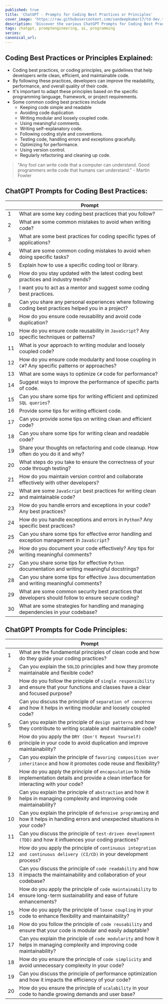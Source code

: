 ```yaml
---
published: true
title: 'ChatGPT - Prompts for Coding Best Practices or Principles'
cover_image: 'https://raw.githubusercontent.com/sandeepkumar17/td-dev.to/master/assets/blog-cover/chat-gpt-prompts.jpg'
description: 'Discover the various ChatGPT Prompts for Coding Best Practices or Principles'
tags: chatgpt, promptengineering, ai, programming
series:
canonical_url:
---
```


## Coding Best Practices or Principles Explained:

* Coding best practices, or coding principles, are guidelines that help developers write clean, efficient, and maintainable code.
* By following these practices, developers can improve the readability, performance, and overall quality of their code.
* It's important to adapt these principles based on the specific programming language, framework, or project requirements.
* Some common coding best practices include
  * Keeping code simple and readable
  * Avoiding code duplication
  * Writing modular and loosely coupled code.
  * Using meaningful comments.
  * Writing self-explanatory code.
  * Following coding style and conventions.
  * Testing code, handling errors and exceptions gracefully.
  * Optimizing for performance.
  * Using version control.
  * Regularly refactoring and cleaning up code.

> "Any fool can write code that a computer can understand. Good programmers write code that humans can understand." - Martin Fowler

## ChatGPT Prompts for Coding Best Practices:

|  | Prompt |
| --- | --- |
| 1 | What are some key coding best practices that you follow? |
| 2 | What are some common mistakes to avoid when writing code? |
| 3 | What are some best practices for coding specific types of applications? |
| 4 | What are some common coding mistakes to avoid when doing specific tasks? |
| 5 | Explain how to use a specific coding tool or library. |
| 6 | How do you stay updated with the latest coding best practices and industry trends? |
| 7 | I want you to act as a mentor and suggest some coding best practices.  |
| 8 | Can you share any personal experiences where following coding best practices helped you in a project? |
| 9 | How do you ensure code reusability and avoid code duplication? |
| 10 | How do you ensure code reusability in `JavaScript`? Any specific techniques or patterns? |
| 11 | What is your approach to writing modular and loosely coupled code? |
| 12 | How do you ensure code modularity and loose coupling in `C#`? Any specific patterns or approaches? |
| 13 | What are some ways to optimize `C#` code for performance? |
| 14 | Suggest ways to improve the performance of specific parts of code. |
| 15 | Can you share some tips for writing efficient and optimized `SQL queries`? |
| 16 | Provide some tips for writing efficient code. |
| 17 | Can you provide some tips on writing clean and efficient code? |
| 18 | Can you share some tips for writing clean and readable code? |
| 19 | Share your thoughts on refactoring and code cleanup. How often do you do it and why? |
| 20 | What steps do you take to ensure the correctness of your code through testing? |
| 21 | How do you maintain version control and collaborate effectively with other developers? |
| 22 | What are some `JavaScript` best practices for writing clean and maintainable code? |
| 23 | How do you handle errors and exceptions in your code? Any best practices? |
| 24 | How do you handle exceptions and errors in `Python`? Any specific best practices? |
| 25 | Can you share some tips for effective error handling and exception management in `JavaScript`? | 
| 26 | How do you document your code effectively? Any tips for writing meaningful comments? |
| 27 | Can you share some tips for effective `Python` documentation and writing meaningful docstrings? | 
| 28 | Can you share some tips for effective `Java` documentation and writing meaningful comments? |
| 29 | What are some common security best practices that developers should follow to ensure secure coding? |
| 30 | What are some strategies for handling and managing dependencies in your codebase? |

## ChatGPT Prompts for Code Principles:

|  | Prompt |
| --- | --- |
| 1 | What are the fundamental principles of clean code and how do they guide your coding practices? |
| 2 | Can you explain the `SOLID` principles and how they promote maintainable and flexible code? |
| 3 | How do you follow the principle of `single responsibility` and ensure that your functions and classes have a clear and focused purpose? |
| 4 | Can you discuss the principle of `separation of concerns` and how it helps in writing modular and loosely coupled code? |
| 5 | Can you explain the principle of `design patterns` and how they contribute to writing scalable and maintainable code? |
| 6 | How do you apply the `DRY (Don't Repeat Yourself)` principle in your code to avoid duplication and improve maintainability? |
| 7 | Can you explain the principle of `favoring composition over inheritance` and how it promotes code reuse and flexibility? |
| 8 | How do you apply the principle of `encapsulation` to hide implementation details and provide a clean interface for interacting with your code? |
| 9 | Can you explain the principle of `abstraction` and how it helps in managing complexity and improving code maintainability? |
| 10 | Can you explain the principle of `defensive programming` and how it helps in handling errors and unexpected situations in your code? |
| 11 | Can you discuss the principle of `test-driven development (TDD)` and how it influences your coding practices? |
| 12 | How do you apply the principle of `continuous integration and continuous delivery (CI/CD)` in your development process? |
| 13 | Can you discuss the principle of `code readability` and how it impacts the maintainability and collaboration of your codebase? |
| 14 | How do you apply the principle of `code maintainability` to ensure long-term sustainability and ease of future enhancements? |
| 15 | How do you apply the principle of `loose coupling` in your code to enhance flexibility and maintainability? |
| 16 | How do you follow the principle of `code reusability` and ensure that your code is modular and easily adaptable? |
| 17 | Can you explain the principle of `code modularity` and how it helps in managing complexity and improving code maintainability? |
| 18 | How do you ensure the principle of `code simplicity` and avoid unnecessary complexity in your code? |
| 19 | Can you discuss the principle of performance optimization and how it impacts the efficiency of your code? |
| 20 | How do you ensure the principle of `scalability` in your code to handle growing demands and user base? |
